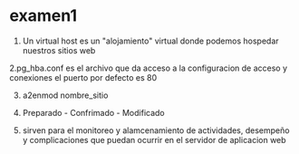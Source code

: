 # examen1

1. Un virtual host es un "alojamiento" virtual donde podemos hospedar nuestros sitios web

2.pg_hba.conf es el archivo que da acceso a la configuracion de acceso y conexiones el puerto por defecto es 80

3. a2enmod nombre_sitio

4. Preparado - Confrimado -  Modificado

5. sirven para el monitoreo y alamcenamiento de actividades, desempeño y complicaciones que puedan ocurrir en el servidor de aplicacion web   
